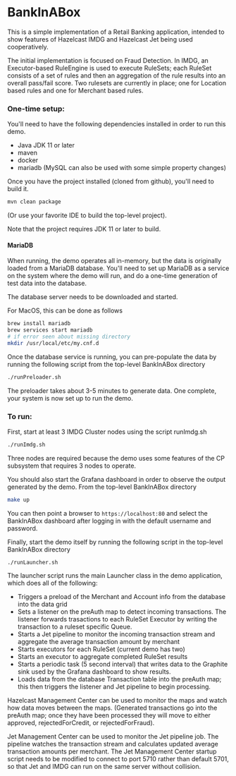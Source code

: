 # BankInABox
This is a simple implementation of a Retail Banking application, intended to show features of Hazelcast IMDG and Hazelcast Jet being used cooperatively.

The initial implementation is focused on Fraud Detection.   In IMDG, an Executor-based RuleEngine is used to execute RuleSets; each RuleSet consists of a
set of rules and then an aggregation of the rule results into an overall pass/fail score. 
Two rulesets are currently in place; one for Location based rules and one for Merchant based
rules.  

### One-time setup:

You'll need to have the following dependencies installed in order to run this demo.
* Java JDK 11 or later
* maven
* docker 
* mariadb   (MySQL can also be used with some simple property changes)

Once you have the project installed (cloned from github), you'll need to build it.
```bash
mvn clean package
```
(Or use your favorite IDE to build the top-level project).

Note that the project requires JDK 11 or later to build. 

#### MariaDB
When running, the demo operates all in-memory, but the data is originally loaded from a MariaDB database.  You'll need 
to set up MariaDB as a service on the system where the demo will run, and do a one-time generation of test data 
into the database.

The database server needs to be downloaded and started.

For MacOS, this can be done as follows
```bash
brew install mariadb
brew services start mariadb
# if error seen about missing directory
mkdir /usr/local/etc/my.cnf.d
```
Once the database service is running, you can pre-populate the data by running the following script from the
top-level BankInABox directory

```bash
./runPreloader.sh
```

The preloader takes about 3-5 minutes to generate data.  One complete, your system is now set up to run the demo. 

### To run:
First, start at least 3 IMDG Cluster nodes using the script runImdg.sh
```bash
./runImdg.sh
```

Three nodes are required because the demo uses some features of the CP subsystem that requires 3 nodes to operate.

You should also start the Grafana dashboard in order to observe the output generated by the demo.  From the
top-level BankInABox directory
```bash
make up
```

You can then point a browser to `https://localhost:80` and select the BankInABox dashboard after logging in with
the default username and password.

Finally, start the demo itself by running the following script in the top-level BankInABox directory
```$bash
./runLauncher.sh
```

The launcher script runs the main Launcher class in the demo application, which does all of the
following:
* Triggers a preload of the Merchant and Account info from the database into the
data grid
* Sets a listener on the preAuth map to detect incoming transactions.  The listener forwards trasactions 
to each RuleSet Executor by writing the transaction to a ruleset specific Queue. 
* Starts a Jet pipeline to monitor the incoming transaction stream and aggregate the average transaction amount by 
merchant
* Starts executors for each RuleSet (current demo has two)
* Starts an executor to aggregate completed RuleSet results
* Starts a periodic task (5 second interval) that writes data to the Graphite sink
used by the Grafana dashboard to show results. 
* Loads data from the database Transaction table into the preAuth map; this then triggers the 
listener and Jet pipeline to begin processing.

Hazelcast Management Center can be used to monitor the maps and watch how data moves between the maps.   (Generated
transactions go into the preAuth map; once they have been processed they will move to either approved, rejectedForCredit, 
or rejectedForFraud). 

Jet Management Center can be used to monitor the Jet pipeline job.  The pipeline watches the transaction stream and 
calculates updated average transaction amounts per merchant.   The Jet Management Center startup script needs to be 
modified to connect to port 5710 rather than default 5701, so that Jet and IMDG can run on the same server without 
collision.
